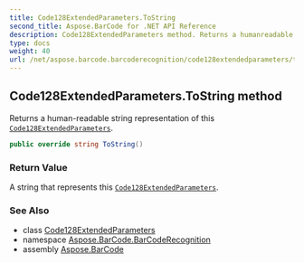 ```yaml
---
title: Code128ExtendedParameters.ToString
second_title: Aspose.BarCode for .NET API Reference
description: Code128ExtendedParameters method. Returns a humanreadable string representation of this Code128ExtendedParameters
type: docs
weight: 40
url: /net/aspose.barcode.barcoderecognition/code128extendedparameters/tostring/
---
```

## Code128ExtendedParameters.ToString method

Returns a human-readable string representation of this [`Code128ExtendedParameters`](../).

```csharp
public override string ToString()
```

### Return Value

A string that represents this [`Code128ExtendedParameters`](../).

### See Also

* class [Code128ExtendedParameters](../)
* namespace [Aspose.BarCode.BarCodeRecognition](../../code128extendedparameters/)
* assembly [Aspose.BarCode](../../../)


